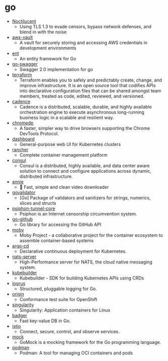 # go
- [Noctilucent](https://github.com/SixGenInc/Noctilucent)
  - Using TLS 1.3 to evade censors, bypass network defenses, and blend in with the noise
- [aws-vault](https://github.com/99designs/aws-vault)
  - A vault for securely storing and accessing AWS credentials in development environments
- [ent](https://github.com/facebookincubator/ent)
  - An entity framework for Go
- [go-swagger](https://github.com/go-swagger/go-swagger)
  - Swagger 2.0 implementation for go
- [terraform](https://github.com/hashicorp/terraform)
  - Terraform enables you to safely and predictably create, change, and improve infrastructure. It is an open source tool that codifies APIs into declarative configuration files that can be shared amongst team members, treated as code, edited, reviewed, and versioned.
- [cadence](https://github.com/uber/cadence)
  - Cadence is a distributed, scalable, durable, and highly available orchestration engine to execute asynchronous long-running business logic in a scalable and resilient way.
- [chromedp](https://github.com/chromedp/chromedp)
  - A faster, simpler way to drive browsers supporting the Chrome DevTools Protocol.
- [dashboard](https://github.com/kubernetes/dashboard)
  - General-purpose web UI for Kubernetes clusters
- [rancher](https://github.com/rancher/rancher)
  - Complete container management platform
- [consul](https://github.com/hashicorp/consul)
  - Consul is a distributed, highly available, and data center aware solution to connect and configure applications across dynamic, distributed infrastructure.
- [annie](https://github.com/iawia002/annie)
  - 👾 Fast, simple and clean video downloader
- [govalidator](https://github.com/asaskevich/govalidator)
  - [Go] Package of validators and sanitizers for strings, numerics, slices and structs
- [psiphon-tunnel-core](https://github.com/Psiphon-Labs/psiphon-tunnel-core)
  - Psiphon is an Internet censorship circumvention system.
- [go-github](https://github.com/google/go-github)
  - Go library for accessing the GitHub API
- [moby](https://github.com/moby/moby)
  - Moby Project - a collaborative project for the container ecosystem to assemble container-based systems
- [argo-cd](https://github.com/argoproj/argo-cd)
  - Declarative continuous deployment for Kubernetes.
- [nats-server](https://github.com/nats-io/nats-server)
  - High-Performance server for NATS, the cloud native messaging system.
- [kubebuilder](https://github.com/kubernetes-sigs/kubebuilder)
  - Kubebuilder - SDK for building Kubernetes APIs using CRDs
- [logrus](https://github.com/sirupsen/logrus)
  - Structured, pluggable logging for Go.
- [origin](https://github.com/openshift/origin)
  - Conformance test suite for OpenShift
- [singularity](https://github.com/hpcng/singularity)
  - Singularity: Application containers for Linux
- [badger](https://github.com/dgraph-io/badger)
  - Fast key-value DB in Go.
- [istio](https://github.com/istio/istio)
  - Connect, secure, control, and observe services.
- [mock](https://github.com/golang/mock)
  - GoMock is a mocking framework for the Go programming language.
- [podman](https://github.com/containers/podman)
  - Podman: A tool for managing OCI containers and pods
